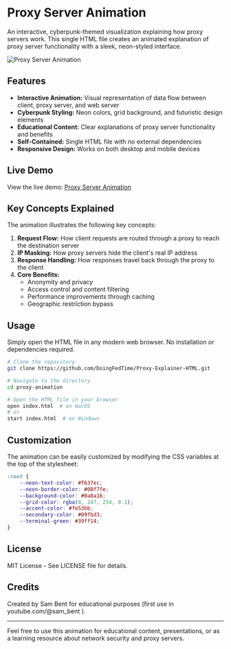# Proxy Server Animation

An interactive, cyberpunk-themed visualization explaining how proxy servers work. This single HTML file creates an animated explanation of proxy server functionality with a sleek, neon-styled interface.

![Proxy Server Animation](https://github.com/DoingFedTime/Proxy-Explainer-HTML/raw/main/proxyserverexplained.gif)

## Features

- **Interactive Animation:** Visual representation of data flow between client, proxy server, and web server
- **Cyberpunk Styling:** Neon colors, grid background, and futuristic design elements
- **Educational Content:** Clear explanations of proxy server functionality and benefits
- **Self-Contained:** Single HTML file with no external dependencies
- **Responsive Design:** Works on both desktop and mobile devices

## Live Demo

View the live demo: [Proxy Server Animation](https://doingfedtime.com/proxy-server-explained/)

## Key Concepts Explained

The animation illustrates the following key concepts:

1. **Request Flow:** How client requests are routed through a proxy to reach the destination server
2. **IP Masking:** How proxy servers hide the client's real IP address
3. **Response Handling:** How responses travel back through the proxy to the client
4. **Core Benefits:**
   - Anonymity and privacy
   - Access control and content filtering
   - Performance improvements through caching
   - Geographic restriction bypass

## Usage

Simply open the HTML file in any modern web browser. No installation or dependencies required.

```bash
# Clone the repository
git clone https://github.com/DoingFedTime/Proxy-Explainer-HTML.git

# Navigate to the directory
cd proxy-animation

# Open the HTML file in your browser
open index.html  # on macOS
# or
start index.html  # on Windows
```

## Customization

The animation can be easily customized by modifying the CSS variables at the top of the stylesheet:

```css
:root {
    --neon-text-color: #f637ec;
    --neon-border-color: #08f7fe;
    --background-color: #0a0a16;
    --grid-color: rgba(8, 247, 254, 0.1);
    --accent-color: #fe53bb;
    --secondary-color: #09fbd3;
    --terminal-green: #39ff14;
}
```

## License

MIT License - See LICENSE file for details.

## Credits

Created by Sam Bent for educational purposes (first use in youtube.com/@sam_bent ).

---

Feel free to use this animation for educational content, presentations, or as a learning resource about network security and proxy servers.
